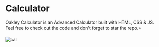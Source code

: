 # Calculator
Oakley Calculator is an Advanced Calculator built with HTML, CSS & JS. Feel free to check out the code and don't forget to star the repo.⭐

![cal]()
